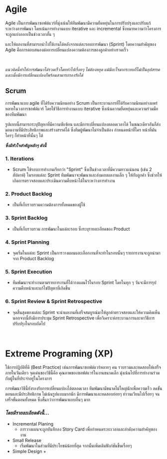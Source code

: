 # Agile

Agile เป็นการพัฒนาซอฟต์แวร์ที่มุ่งเน้นให้ทีมพัฒนามีความยืดหยุ่นในการปรับปรุงและปรับแก้ระหว่างการพัฒนา โดยเน้นการทำงานแบบ iterative และ incremental 
ซึ่งหมายความว่าโครงการจะถูกแบ่งออกเป็นช่วงเวลาสั้น ๆ 

และให้ผลงานที่สามารถนำไปใช้งานได้หลังจากแต่ละรอบการพัฒนา (Sprint) โดยความสำคัญของ Agile 
คือการตอบสนองต่อการเปลี่ยนแปลงความต้องการของลูกค้าอย่างรวดเร็ว

<br>


_แนวคิดนี้ทำให้การพัฒนาได้รวดเร็วโดยทำไปเรื่อยๆ ไม่ต้องหยุด แม้มีอะไรมากระทบก็ไม่่เป็นอุปสรรค
และเมื่อมีการเปลี่ยนแปลงก็พร้อมสามารถรองรับได้_

## Scrum
การพัฒนาแบบ agile ที่ได้รับความนิยมอย่าง Scrum เป็นกระบวนการที่ได้รับความนิยมอย่างแพร่หลายในวงการซอฟต์แวร์ โดยใช้วิธีการทำงานแบบ iterative 
ซึ่งเน้นความยืดหยุ่นและความร่วมมือของทีมพัฒนา 

รูปแบบนี้สามารถระบุปัญหาที่มีความซับซ้อน และมีการเปลี่ยนแปลงตลอดเวลาได้ ในขณะเดียวกันก็ส่งมอมงานที่มีประสิทธิภาพและสร้างสรรค์ได้
ซึ่งทีมผู้พัฒนาไม่จำเป็นต้อง กำหนดหน้าที่ใคร หน้าที่มัน ใครๆ ก็ทำหน้าที่นั้นๆ ได้

**_ซึ่งมีหัวใจสำคัญหลักๆ ดังนี้_**

### 1. Iterations
 + Scrum ใช้รอบการทำงานเรียกว่า "Sprint" ซึ่งเป็นช่วงเวลาที่มีความยาวแน่นอน (เช่น 2 สัปดาห์) ในรอบแต่ละ Sprint ทีมพัฒนาจะพัฒนาและส่งมอบผลงานเล็ก ๆ ให้กับลูกค้า ซึ่งช่วยให้เกิดการตรวจสอบและประเมินความคืบหน้าได้ในระหว่างการทำงาน 

### 2. Product Backlog
 + เป็นที่เก็บรวบรวมความต้องการทั้งหมดของผู้ใช้

### 3. Sprint Backlog
 + เป็นที่เก็บรวบรวม การพัฒนาในแต่ละรอบ  ซึ่งระบุรายละเอียดของ Product

### 4. Sprint Planning
 + จุดเริ่มในแต่ละ Sprint เป็นการวางแผนและเลือกงานที่จะทำในรอบนั้นๆ รายการงานจะถูกนำมาจาก Product Backlog 

### 5. Sprint Execution
 + ทีมพัฒนาจะทำงานตามรายการงานที่ได้วางแผนไว้ในรอบ Sprint โดยในทุก ๆ วันจะมีการรุปความคืบหน้าและแก้ไขปัญหาที่เกิดขึ้น

### 6. Sprint Review & Sprint Retrospective
 + จุดสิ้นสุดของแต่ละ Sprint จะนำผลงานที่เสร็จสมบูรณ์มาให้ลูกค้าตรวจสอบและให้ความคิดเห็น นอกจากนี้ยังมีการประชุม Sprint Retrospective เพื่อวิเคราะห์กระบวนการและหาวิธีการปรับปรุงในรอบถัดไป

<br>


# Extreme Programing (XP)
ใช้การปฏิบัติที่ดี (Best Practice) เช่นการพัฒนาซอฟต์แวร์หลายๆ คน รวบรวมและทดสอบให้เสร็จภายในวันเดียว
จุดเด่นของวิธีนี้คือ คุณภาพของซอฟต์แวร์ในงานขนาดเล็ก มุ่งเน้นไปที่การทำงานร่วมกับผู้ในที่ประจำอยู่ในโครงการ

การพัฒนาวิธีนี้ยังรองรับการเปลี่ยนแปลงได้ตลอดเวลา ทีมพัฒนามีขนาดไม่ใหญ่นักเพื่อความเร็ว ลดขั้นตอนและมีประสิทธิภาพ
ไม่เน้นรูปแบบมากนัก มีการพัฒนาและทดสอบย่อยๆ ทำวนเวียนไปเรื่อยๆ จนเสร็จขั้นตอนทั้งหมด ซึ่งสั้นกว่าการพัฒนาแบบอื่นๆ มาก 


### _โดยมีรายละเอียดดังนี้..._

+ Incremental Planing
  + การวางแผนจะถูกบันทึกลง Story Card เพื่อกำหนดระยะเวลาและลำดับความสำคัญของงาน
+ Small Release
  + เริ่มพัฒนาในส่วนที่มีประโยชน์น้อยที่สุด จากนั้นเพิ่มเติมฟังก์ชันขึ้นเรื่อยๆ 
+ Simple Design
  +  


<br>





